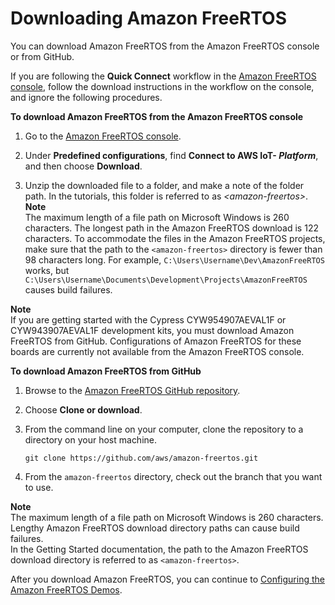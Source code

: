 # Downloading Amazon FreeRTOS<a name="freertos-download"></a>

You can download Amazon FreeRTOS from the Amazon FreeRTOS console or from GitHub\.

If you are following the **Quick Connect** workflow in the [Amazon FreeRTOS console](https://console.aws.amazon.com/freertos), follow the download instructions in the workflow on the console, and ignore the following procedures\.<a name="download-free-rtos"></a>

**To download Amazon FreeRTOS from the Amazon FreeRTOS console**

1. Go to the [Amazon FreeRTOS console](https://console.aws.amazon.com/freertos)\.

1. Under **Predefined configurations**, find **Connect to AWS IoT\- *Platform***, and then choose **Download**\.

1. Unzip the downloaded file to a folder, and make a note of the folder path\. In the tutorials, this folder is referred to as *<amazon\-freertos>*\. 
**Note**  
The maximum length of a file path on Microsoft Windows is 260 characters\. The longest path in the Amazon FreeRTOS download is 122 characters\. To accommodate the files in the Amazon FreeRTOS projects, make sure that the path to the `<amazon-freertos>` directory is fewer than 98 characters long\. For example, `C:\Users\Username\Dev\AmazonFreeRTOS` works, but `C:\Users\Username\Documents\Development\Projects\AmazonFreeRTOS` causes build failures\. 

**Note**  
If you are getting started with the Cypress CYW954907AEVAL1F or CYW943907AEVAL1F development kits, you must download Amazon FreeRTOS from GitHub\. Configurations of Amazon FreeRTOS for these boards are currently not available from the Amazon FreeRTOS console\.<a name="download-free-rtos-git"></a>

**To download Amazon FreeRTOS from GitHub**

1. Browse to the [Amazon FreeRTOS GitHub repository](https://github.com/aws/amazon-freertos)\.

1. Choose **Clone or download**\.

1. From the command line on your computer, clone the repository to a directory on your host machine\.

   ```
   git clone https://github.com/aws/amazon-freertos.git
   ```

1. From the `amazon-freertos` directory, check out the branch that you want to use\.

**Note**  
The maximum length of a file path on Microsoft Windows is 260 characters\. Lengthy Amazon FreeRTOS download directory paths can cause build failures\.  
In the Getting Started documentation, the path to the Amazon FreeRTOS download directory is referred to as `<amazon-freertos>`\.

After you download Amazon FreeRTOS, you can continue to [Configuring the Amazon FreeRTOS Demos](freertos-configure.md)\.